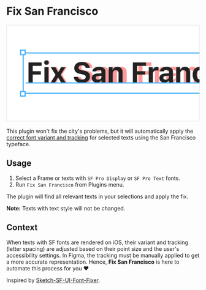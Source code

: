 # Fix San Francisco

![](/cover.png?raw=true)

This plugin won't fix the city's problems, but it will automatically apply the [correct font variant and tracking](https://developer.apple.com/design/human-interface-guidelines/ios/visual-design/typography/#font-usage-and-tracking) for selected texts using the San Francisco typeface.

## Usage

1. Select a Frame or texts with `SF Pro Display` or `SF Pro Text` fonts.
2. Run `Fix San Francisco` from Plugins menu.

The plugin will find all relevant texts in your selections and apply the fix.

**Note:** Texts with text style will not be changed.

## Context

When texts with SF fonts are rendered on iOS, their variant and tracking (letter spacing) are adjusted based on their point size and the user's accessibility settings. In Figma, the tracking must be manually applied to get a more accurate representation. Hence, **Fix San Francisco** is here to automate this process for you ♥

Inspired by [Sketch-SF-UI-Font-Fixer](https://github.com/kylehickinson/Sketch-SF-UI-Font-Fixer).
